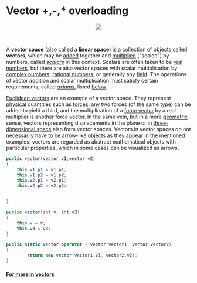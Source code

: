 # Vector +,-,* overloading

<p align="center">
<img src="http://mathinsight.org/media/image/image/vector_parallelogram_law.png">
</p>
<br>

<p>A <b>vector space</b> (also called a <b>linear space</b>) is a collection of objects called <b>vectors</b>, which may be 
<a href="/wiki/Vector_addition" class="mw-redirect" title="Vector addition">added</a> together and 
<a href="/wiki/Scalar_multiplication" title="Scalar multiplication">multiplied</a> ("scaled") by numbers, called <i>
<a href="/wiki/Scalar_(mathematics)" title="Scalar (mathematics)">scalars</a></i> in this context. Scalars are often taken to be 
<a href="/wiki/Real_number" title="Real number">real numbers</a>, but there are also vector spaces with scalar multiplication by 
<a href="/wiki/Complex_number" title="Complex number">complex numbers</a>, 
<a href="/wiki/Rational_number" title="Rational number">rational numbers</a>, or generally any 
<a href="/wiki/Field_(mathematics)" title="Field (mathematics)">field</a>. The operations of vector addition and scalar multiplication must satisfy certain requirements, called <i>
<a href="/wiki/Axiom" title="Axiom">axioms</a></i>, listed <a href="#Definition">below</a>.</p>
<p><a href="/wiki/Euclidean_vector" title="Euclidean vector">Euclidean vectors</a> are an example of a vector space. They represent <a href="/wiki/Physics" title="Physics">physical</a> quantities such as <a href="/wiki/Force" title="Force">forces</a>: any two forces (of the same type) can be added to yield a third, and the multiplication of a <a href="/wiki/Force_vector" class="mw-redirect" title="Force vector">force vector</a> by a real multiplier is another force vector. In the same vein, but in a more <a href="/wiki/Geometry" title="Geometry">geometric</a> sense, vectors representing displacements in the plane or in <a href="/wiki/Three-dimensional_space" title="Three-dimensional space">three-dimensional space</a> also form vector spaces. Vectors in vector spaces do not necessarily have to be arrow-like objects as they appear in the mentioned examples: vectors are regarded as abstract mathematical objects with particular properties, which in some cases can be visualized as arrows.</p>

```c#
public vector(vector v1,vector v2)
{
    this.v1.p1 = v1.p1;
    this.v1.p2 = v1.p2;
    this.v2.p1 = v2.p1;
    this.v2.p2 = v2.p2;


}

public vector(int v, int v3)
{
    this.v = v;
    this.v3 = v3;
}

public static vector operator +(vector vector1, vector vector2)
{
        return new vector(vector1.v1, vector2.v2);
}
```

#### <a href="https://en.wikipedia.org/wiki/Vector" title="Axiom">For more in vectors </a>
